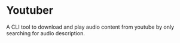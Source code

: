 # Youtuber

A CLI tool to download and play audio content from youtube by only searching for audio description.